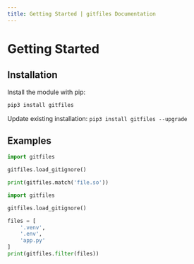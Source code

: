 ```yaml
---
title: Getting Started | gitfiles Documentation
---
```


# Getting Started

## Installation

Install the module with pip:

```bat
pip3 install gitfiles
```

Update existing installation: `pip3 install gitfiles --upgrade`

## Examples

```Python
import gitfiles

gitfiles.load_gitignore()

print(gitfiles.match('file.so'))
```

```Python
import gitfiles

gitfiles.load_gitignore()

files = [
    '.venv',
    '.env',
    'app.py'
]
print(gitfiles.filter(files))
```
